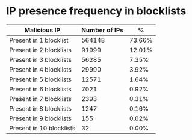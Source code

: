# IP presence frequency in blocklists
| Malicious IP | Number of IPs | % |
|----|----|----|
| Present in 1 blocklist | 564148 | 73.66% |
| Present in 2 blocklists | 91999 | 12.01% |
| Present in 3 blocklists | 56285 | 7.35% |
| Present in 4 blocklists | 29990 | 3.92% |
| Present in 5 blocklists | 12571 | 1.64% |
| Present in 6 blocklists | 7021 | 0.92% |
| Present in 7 blocklists | 2393 | 0.31% |
| Present in 8 blocklists | 1247 | 0.16% |
| Present in 9 blocklists | 155 | 0.02% |
| Present in 10 blocklists | 32 | 0.00% |
